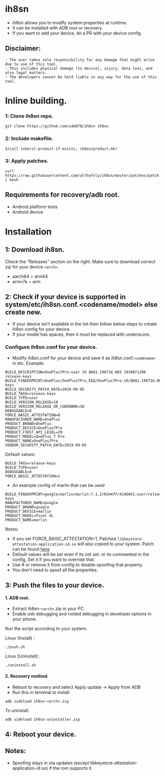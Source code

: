 # ih8sn

- ih8sn allows you to modify system properties at runtime.
- It can be installed with ADB root or recovery.
- If you want to add your device, do a PR with your device config.

## Disclaimer:

```
- The user takes sole responsibility for any damage that might arise due to use of this tool.
- This includes physical damage (to device), injury, data loss, and also legal matters.
- The developers cannot be held liable in any way for the use of this tool.
```

# Inline building.

### 1: Clone ih8sn repo.

```
git clone https://github.com/sdm870/ih8sn ih8sn
```

### 2: Include makefile.

```
$(call inherit-product-if-exists, ih8sn/product.mk)
```

### 3: Apply patches.

```
curl https://raw.githubusercontent.com/althafvly/ih8sn/master/patches/patch.sh | bash
```

## Requirements for recovery/adb root.

- Android platform tools
- Android device

# Installation

## 1: Download ih8sn.

Check the "Releases" section on the right. Make sure to download correct zip for your device `<arch>`.

- aarch64 = arm64
- armv7a = arm

## 2: Check if your device is supported in system/etc/ih8sn.conf.<codename/model> else create new.

- If your device isn't available in the list then follow below steps to create ih8sn config for your device.
- If your model has spaces, then it must be replaced with underscore.

### Configure ih8sn.conf for your device.

- Modify ih8sn.conf for your device and save it as ih8sn.conf.`<codename>` in etc.
  Example:

```
BUILD_DESCRIPTION=OnePlus7Pro-user 10 QKQ1.190716.003 1910071200 release-keys
BUILD_FINGERPRINT=OnePlus/OnePlus7Pro_EEA/OnePlus7Pro:10/QKQ1.190716.003/1910071200:user/release-keys
BUILD_SECURITY_PATCH_DATE=2019-09-05
BUILD_TAGS=release-keys
BUILD_TYPE=user
BUILD_VERSION_RELEASE=10
BUILD_VERSION_RELEASE_OR_CODENAME=10
DEBUGGABLE=0
FORCE_BASIC_ATTESTATION=0
MANUFACTURER_NAME=OnePlus
PRODUCT_BRAND=OnePlus
PRODUCT_DEVICE=OnePlus7Pro
PRODUCT_FIRST_API_LEVEL=29
PRODUCT_MODEL=OnePlus 7 Pro
PRODUCT_NAME=OnePlus7Pro
VENDOR_SECURITY_PATCH_DATE=2019-09-05
```

Default values:

```
BUILD_TAGS=release-keys
BUILD_TYPE=user
DEBUGGABLE=0
FORCE_BASIC_ATTESTATION=1
```

- An example config of marlin that can be used

```
BUILD_FINGERPRINT=google/marlin/marlin:7.1.2/NJH47F/4146041:user/release-keys
MANUFACTURER_NAME=Google
PRODUCT_BRAND=google
PRODUCT_DEVICE=marlin
PRODUCT_MODEL=Pixel XL
PRODUCT_NAME=marlin
```

Notes:

- If you set FORCE_BASIC_ATTESTATION=1, Patched `libkeystore-attestation-application-id.so` will also copied to your system. Patch can be found [here](patches)
- Default values will be set even if its not set. or its commented in the config, Set it if you want to override that.
- Use # or remove it from config to disable spoofing that property.
- You don't need to spoof all the properties.

## 3: Push the files to your device.

#### 1. ADB root.

- Extract ih8sn-`<arch>`.zip in your PC.
- Enable usb debugging and rooted debugging in developer options in your phone.

Run the script according to your system.

Linux (Install) :

```
./push.sh
```

Linux (Uninstall) :

```
./uninstall.sh
```

#### 2. Recovery method.

- Reboot to recovery and select Apply update -> Apply from ADB
- Run this in terminal to install.

```
adb sideload ih8sn-<arch>.zip
```

To uninstall.

```
adb sideload ih8sn-uninstaller.zip
```

## 4: Reboot your device.

## Notes:

- Spoofing stays in ota updates (except libkeystore-attestation-application-id.so) if the rom supports it.
